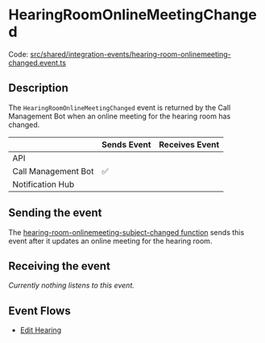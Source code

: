# HearingRoomOnlineMeetingChanged

Code:
[src/shared/integration-events/hearing-room-onlinemeeting-changed.event.ts](../../../src/shared/integration-events/hearing-room-onlinemeeting-changed.event.ts)

## Description

The `HearingRoomOnlineMeetingChanged` event is returned by the Call Management
Bot when an online meeting for the hearing room has changed.

|                     | Sends Event | Receives Event |
| ------------------- | ----------- | -------------- |
| API                 |             |                |
| Call Management Bot | ✅          |                |
| Notification Hub    |             |                |

## Sending the event

The [hearing-room-onlinemeeting-subject-changed function](../../../src/call-management-bot/hearing-room-onlinemeeting-subject-changed/hearing-room-onlinemeeting-subject-changed.handler.ts)
sends this event after it updates an online meeting for the hearing room.

## Receiving the event

_Currently nothing listens to this event._

## Event Flows

- [Edit Hearing](../features/edit-hearing.md)
